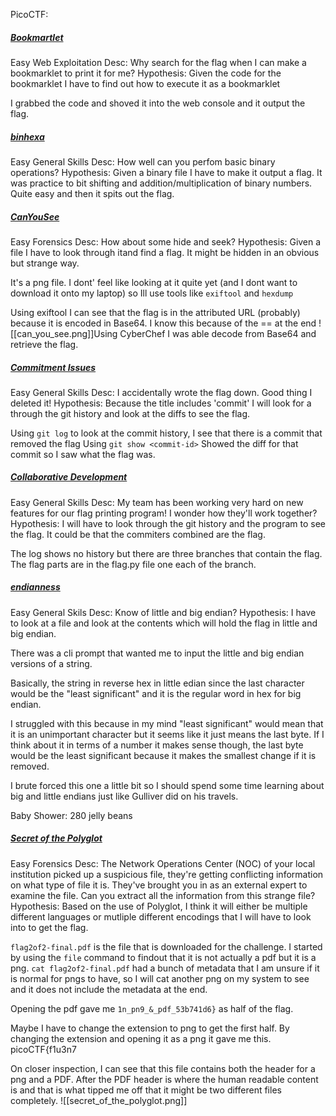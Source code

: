 PicoCTF:

##### [Bookmartlet](https://play.picoctf.org/practice/challenge/406?difficulty=1&page=3)
Easy
Web Exploitation
Desc: Why search for the flag when I can make a bookmarklet to print it for me?
Hypothesis: Given the code for the bookmarklet I have to find out how to execute it as a bookmarklet

I grabbed the code and shoved it into the web console and it output the flag.


##### [binhexa](https://play.picoctf.org/practice/challenge/404?difficulty=1&page=3)
Easy
General Skills
Desc: How well can you perfom basic binary operations?
Hypothesis: Given a binary file I have to make it output a flag.
It was practice to bit shifting and addition/multiplication of binary numbers. Quite easy and then it spits out the flag.

##### [CanYouSee](https://play.picoctf.org/practice/challenge/408?difficulty=1&page=3)
Easy
Forensics
Desc: How about some hide and seek?
Hypothesis: Given a file I have to look through itand find a flag. It might be hidden in an obvious but strange way.

It's a png file. I dont' feel like looking at it quite yet (and I dont want to download it onto my laptop) so Ill use tools like `exiftool` and `hexdump`

Using exiftool I can see that the flag is in the attributed URL (probably) because it is encoded in Base64. I know this because of the == at the end
![[can_you_see.png]]Using CyberChef I was able decode from Base64 and retrieve the flag.


##### [Commitment Issues](https://play.picoctf.org/practice/challenge/411?difficulty=1&page=3)
Easy
General Skills
Desc: I accidentally wrote the flag down. Good thing I deleted it!
Hypothesis: Because the title includes 'commit' I will look for a through the git history and look at the diffs to see the flag.

Using `git log` to look at the commit history, I see that there is a commit that removed the flag
Using `git show <commit-id>`  Showed the diff for that commit so I saw what the flag was. 


##### [Collaborative Development](https://play.picoctf.org/practice/challenge/410?difficulty=1&page=3)
Easy
General Skills
Desc: My team has been working very hard on new features for our flag printing program! I wonder how they'll work together?
Hypothesis: I will have to look through the git history and the program to see the flag. It could be that the commiters combined are the flag.

The log shows no history but there are three branches that contain the flag. The flag parts are in the flag.py file one each of the branch.

##### [endianness](https://play.picoctf.org/practice/challenge/414?difficulty=1&page=3)
Easy
General Skils
Desc: Know of little and big endian?
Hypothesis: I have to look at a file and look at the contents which will hold the flag in little and big endian.

There was a cli prompt that wanted me to input the little and big endian versions of a string.

Basically, the string in reverse hex in little edian since the last character would be the "least significant" and it is the regular word in hex for big endian. 

I struggled with this because in my mind "least significant" would mean that it is an unimportant character but it seems like it just means the last byte. If I think about it in terms of a number it makes sense though, the last byte would be the least significant because it makes the smallest change if it is removed.

I brute forced this one a little bit so I should spend some time learning about big and little endians just like Gulliver did on his travels.

Baby Shower: 280 jelly beans


##### [Secret of the Polyglot](https://play.picoctf.org/practice/challenge/423?difficulty=1&page=2)
Easy
Forensics
Desc: The Network Operations Center (NOC) of your local institution picked up a suspicious file, they're getting conflicting information on what type of file it is. They've brought you in as an external expert to examine the file. Can you extract all the information from this strange file?
Hypothesis: Based on the use of Polyglot, I think it will either be multiple different languages or mutliple different encodings that I will have to look into to get the flag.

`flag2of2-final.pdf` is the file that is downloaded for the challenge. I started by using the `file` command to findout that it is not actually a pdf but it is a png. 
`cat flag2of2-final.pdf` had a bunch of metadata that I am unsure if it is normal for pngs to have, so I will cat another png on my system to see and it does not include the metadata at the end.

Opening the pdf gave me `1n_pn9_&_pdf_53b741d6}` as half of the flag.

Maybe I have to change the extension to png to get the first half.
By changing the extension and opening it as a png it gave me this.
picoCTF{f1u3n7

On closer inspection, I can see that this file contains both the header for a png and a PDF. After the PDF header is where the human readable content is and that is what tipped me off that it might be two different files completely.
![[secret_of_the_polyglot.png]]